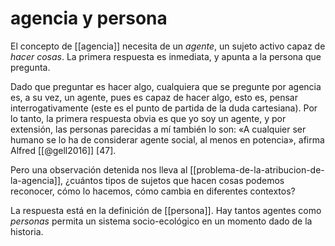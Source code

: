 # agencia y persona
El concepto de [[agencia]] necesita de un *agente*, un sujeto activo capaz de *hacer cosas*. La primera respuesta es inmediata, y apunta a la persona que pregunta.

Dado que preguntar es hacer algo, cualquiera que se pregunte por agencia es, a su vez, un agente, pues es capaz de hacer algo, esto es, pensar interrogativamente (este es el punto de partida de la duda cartesiana). Por lo tanto, la primera respuesta obvia es que yo soy un agente, y por extensión, las personas parecidas a mí también lo son: «A cualquier ser humano se lo ha de considerar agente social, al menos en potencia», afirma Alfred [[@gell2016]] [47].

Pero una observación detenida nos lleva al [[problema-de-la-atribucion-de-la-agencia]], ¿cuántos tipos de sujetos que hacen cosas podemos reconocer, cómo lo hacemos, cómo cambia en diferentes contextos?

La respuesta está en la definición de [[persona]]. Hay tantos agentes como *personas* permita un sistema socio-ecológico en un momento dado de la historia.
